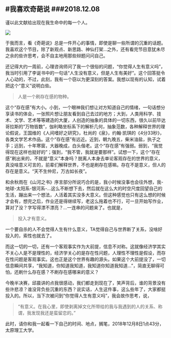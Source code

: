 #我喜欢奇葩说
###2018.12.08
---
谨以此文献给出现在我生命中的每一个人。

![](https://github.com/lionel-ate/IMG/blob/master/005.jpg)

于我而言，看《奇葩说》总是一件开心的事情，即使是聊一些所谓的沉重的话题。我喜欢这个节目，除了新观点、新思路、神仙打架...之外，还有看完节目意犹未尽之余的些许思考，会不自主地用那些辩题问问自己。

还记得大约一周前，心理咨询师问了我一个很俗的问题，“你觉得人生有意义吗”，我当时引用了李诞书中的一句话“人生没有意义，但是人生有美好”。这个回答挺令人心动的，不过，此刻，我有一个窃以为更深刻的答案。我想以现有的认知，试着把这个“意义”说明白些。

>人是一个刷存在感的物种。

这个“存在感”有大小。小到，一个眼神我们想让对方知道自己的情绪，一句话想分享读书的体会，一张照片想让朋友看到自己去过的地方；大到，人类用科学、技术、文学、艺术等等建造的大厦，人创造的抽象的具体的一切东西，很久以前毕达哥拉斯的“万物皆数”，伽利略坐标系下的解析几何，抽象范数，各种解释世界的理论假说，王国维的《人间嗜好之研究》，杜尚的《泉》，约翰·凯琪的《4分33秒》，各类文学艺术作品。这个“存在感”有远近。近到，朝九晚五，柴米油盐，执子之手；远到，十年寒窗，大器晚成，白头偕老。这个“存在感”有强弱。弱到，“我觉得现在这样也挺好的”；强到，“我不管，我就是要那样”。试想一下，这个“存在感”刷出来的，不就是“意义”本身吗？脱离人本身去单论客观存在的世界的意义，真没啥意义可言的，前辈们解释世界，不也是刷存在感嘛。存在不是意义，但人的存在是意义。“天不生仲尼，万古如长夜”。

和余秋雨在《山河之书》序言部分所说巧合的是，我小时候没事也会往外想，我-地球-太阳系-银河系-...这么不断想下去，然后就在这么大的时空尺度回望自己的生活，蹦出来一个想法，人活着其实没多大意义。但这种感觉也只有这么想的时候才会有，想完之后，作业还是得继续写，老这么拖着也不行，可一旦开始写作业，算对了没？字写得漂不漂亮？...一连串的问题来了。也就是，
>投入才有意义。

一个要自杀的人不会觉得人生有什么意义，TA觉得自己与世界断了关系，没啥好投入的，索性也就去了。

而这一切的一切，还有一个客观事实作为大前提，信息不对称。这就像经济学其实不关心人是不是理性的，经济学关心的是存在性问题，人理性不理性是假设，而存在性问题是客观事实。这也正是这个世界有趣的源头。如果这个大前提没了，一切信息瞬间共享，“我知道，你知道我知道，我知道你知道我知道...”，简直无聊得可怕，还刷什么存在感？不刷存在感哪来的意义？

今晚半决赛，邱晨讲的点我很感动，我们都走到现在了，笑声背后，谁的背景没有些许悲凉？谁没背负些沉重的东西？说实话，人生这件事，这么些年了，大家都挺投入的。所以，当下次被问到“你觉得人生有意义吗”，我会故作思考，说，
>“有意义。在我心里，即使剥离掉文化所带给的我与我遇到的人的关系、称谓，我发现我还是蛮留恋的。”

此时，请你和我一起看一下自己的时间、地点，搁笔，2018年12月8日1点43分，太原理工大学。